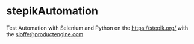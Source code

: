 # stepikAutomation
Test Automation with Selenium and Python on the https://stepik.org/ with the sioffe@productengine.com
